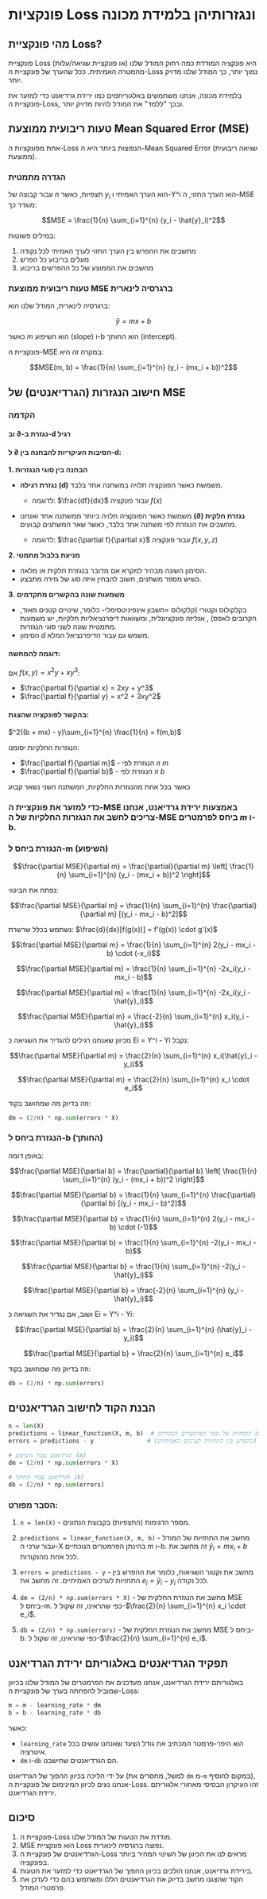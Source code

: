 # פונקציות Loss ונגזרותיהן בלמידת מכונה

## מהי פונקציית Loss?

פונקציית Loss (או פונקציית שגיאה/עלות) היא פונקציה המודדת כמה רחוק המודל שלנו מהמטרה האמיתית. ככל שהערך של פונקציית ה-Loss נמוך יותר, כך המודל שלנו מדויק יותר.

בלמידת מכונה, אנחנו משתמשים באלגוריתמים כמו ירידת גרדיאנט כדי למזער את פונקציית ה-Loss, ובכך "ללמד" את המודל להיות מדויק יותר.

## טעות ריבועית ממוצעת Mean Squared Error (MSE)

אחת מפונקציות ה-Loss הנפוצות ביותר היא ה-Mean Squared Error (שגיאה ריבועית ממוצעת).

### הגדרה מתמטית

עבור קבוצה של $n$ תצפיות, כאשר $y_i$ הוא הערך האמיתי ו-Y^i הוא הערך החזוי, ה-MSE מוגדר כך:

$$MSE = \frac{1}{n} \sum_{i=1}^{n} (y_i - \hat{y}_i)^2$$

במילים פשוטות:
1. מחשבים את ההפרש בין הערך החזוי לערך האמיתי לכל נקודה
2. מעלים בריבוע כל הפרש
3. מחשבים את הממוצע של כל ההפרשים בריבוע

### טעות ריבועית ממוצעת MSE ברגרסיה לינארית

ברגרסיה לינארית, המודל שלנו הוא:

$$\hat{y} = mx + b$$

כאשר $m$ הוא השיפוע (slope) ו-b הוא החותך (intercept).

פונקציית ה-MSE במקרה זה היא:

$$MSE(m, b) = \frac{1}{n} \sum_{i=1}^{n} (y_i - (mx_i + b))^2$$

## חישוב הנגזרות (הגרדיאנטים) של MSE

### הקדמה

#### נגזרת ב-∂ וב-d רגיל

#### הסיבות העיקריות להבחנה בין ∂ ל-d:

**1. הבחנה בין סוגי הנגזרות**
* **נגזרת רגילה (d)** משמשת כאשר הפונקציה תלויה במשתנה אחד בלבד.
  * לדוגמה: $\frac{df}{dx}$ עבור פונקציה $f(x)$
  
* **נגזרת חלקית (∂)** משמשת כאשר הפונקציה תלויה ביותר ממשתנה אחד ואנחנו מחשבים את הנגזרת לפי משתנה אחד בלבד, כאשר שאר המשתנים קבועים.
  * לדוגמה: $\frac{\partial f}{\partial x}$ עבור פונקציה $f(x,y,z)$

**2. מניעת בלבול מתמטי**
* הסימון השונה מבהיר למקרא אם מדובר בנגזרת חלקית או מלאה.
* כשיש מספר משתנים, חשוב להבחין איזה סוג של גזירה מתבצע.

**3. משמעות שונה בהקשרים מתקדמים**
* בקלקולוס וקטורי (קלקולוס =חשבון אינפיניטסימלי- כלומר, שינויים קטנים מאוד, הקרובים לאפס) , אנליזה פונקציונלית, ומשוואות דיפרנציאליות חלקיות, יש משמעות מתמטית שונה לשני סוגי הנגזרות.
* הסימון $d$ משמש גם עבור הדיפרנציאל המלא.

#### דוגמה להמחשה:

אם $f(x,y) = x^2y + xy^3$:

* $\frac{\partial f}{\partial x} = 2xy + y^3$
* $\frac{\partial f}{\partial y} = x^2 + 3xy^2$

#### בהקשר לפונקציה שהצגת:

$^2((b + mx) - y)\sum_{i=1}^{n} \frac{1}{n} = f(m,b)$

הנגזרות החלקיות יסומנו:
* $\frac{\partial f}{\partial m}$ - זו הנגזרת לפי $m$
* $\frac{\partial f}{\partial b}$ - זו הנגזרת לפי $b$

כאשר בכל אחת מהנגזרות החלקיות, המשתנה השני נשאר קבוע

### כדי למזער את פונקציית ה-MSE באמצעות ירידת גרדיאנט, אנחנו צריכים לחשב את הנגזרות החלקיות של ה-MSE ביחס לפרמטרים $m$ ו-b.

### הנגזרת ביחס ל-m (השיפוע)

$$\frac{\partial MSE}{\partial m} = \frac{\partial}{\partial m} \left[ \frac{1}{n} \sum_{i=1}^{n} (y_i - (mx_i + b))^2 \right]$$

נפתח את הביטוי:

$$\frac{\partial MSE}{\partial m} = \frac{1}{n} \sum_{i=1}^{n} \frac{\partial}{\partial m} [(y_i - mx_i - b)^2]$$

נשתמש בכלל שרשרת: $\frac{d}{dx}[f(g(x))] = f'(g(x)) \cdot g'(x)$

$$\frac{\partial MSE}{\partial m} = \frac{1}{n} \sum_{i=1}^{n} 2(y_i - mx_i - b) \cdot (-x_i)$$

$$\frac{\partial MSE}{\partial m} = \frac{1}{n} \sum_{i=1}^{n} -2x_i(y_i - mx_i - b)$$

$$\frac{\partial MSE}{\partial m} = \frac{1}{n} \sum_{i=1}^{n} -2x_i(y_i - \hat{y}_i)$$

$$\frac{\partial MSE}{\partial m} = \frac{-2}{n} \sum_{i=1}^{n} x_i(y_i - \hat{y}_i)$$

מכיוון שאנחנו רגילים להגדיר את השגיאה כ Ei = Y^i - Yi נקבל:

$$\frac{\partial MSE}{\partial m} = \frac{2}{n} \sum_{i=1}^{n} x_i(\hat{y}_i - y_i)$$

$$\frac{\partial MSE}{\partial m} = \frac{2}{n} \sum_{i=1}^{n} x_i \cdot e_i$$

וזה בדיוק מה שמחושב בקוד:

```python
dm = (2/n) * np.sum(errors * X)
```

### הנגזרת ביחס ל-b (החותך)

באופן דומה:

$$\frac{\partial MSE}{\partial b} = \frac{\partial}{\partial b} \left[ \frac{1}{n} \sum_{i=1}^{n} (y_i - (mx_i + b))^2 \right]$$

$$\frac{\partial MSE}{\partial b} = \frac{1}{n} \sum_{i=1}^{n} \frac{\partial}{\partial b} [(y_i - mx_i - b)^2]$$

$$\frac{\partial MSE}{\partial b} = \frac{1}{n} \sum_{i=1}^{n} 2(y_i - mx_i - b) \cdot (-1)$$

$$\frac{\partial MSE}{\partial b} = \frac{1}{n} \sum_{i=1}^{n} -2(y_i - mx_i - b)$$

$$\frac{\partial MSE}{\partial b} = \frac{1}{n} \sum_{i=1}^{n} -2(y_i - \hat{y}_i)$$

$$\frac{\partial MSE}{\partial b} = \frac{-2}{n} \sum_{i=1}^{n} (y_i - \hat{y}_i)$$

ושוב, אם נגדיר את השגיאה כ Ei = Y^i - Yi:

$$\frac{\partial MSE}{\partial b} = \frac{2}{n} \sum_{i=1}^{n} (\hat{y}_i - y_i)$$

$$\frac{\partial MSE}{\partial b} = \frac{2}{n} \sum_{i=1}^{n} e_i$$

וזה בדיוק מה שמחושב בקוד:

```python
db = (2/n) * np.sum(errors)
```

## הבנת הקוד לחישוב הגרדיאנטים

```python
n = len(X)
predictions = linear_function(X, m, b)  # חישוב התחזיות על סמך הפרמטרים הנוכחיים
errors = predictions - y               # חישוב השגיאות (ההפרש בין התחזיות לערכים האמיתיים)

# הגרדיאנט עבור השיפוע (m)
dm = (2/n) * np.sum(errors * X)

# הגרדיאנט עבור החותך (b)
db = (2/n) * np.sum(errors)
```

### הסבר מפורט:

1. `n = len(X)` - מספר הדגימות (התצפיות) בקבוצת הנתונים.

2. `predictions = linear_function(X, m, b)` - מחשב את התחזיות של המודל עבור ערכי ה-X בהינתן הפרמטרים הנוכחיים m ו-b. זה מחשב את $\hat{y}_i = mx_i + b$ לכל אחת מהנקודות.

3. `errors = predictions - y` - מחשב את וקטור השגיאות, כלומר את ההפרש בין התחזיות לערכים האמיתיים. זה מחשב את $e_i = \hat{y}_i - y_i$ לכל נקודה.

4. `dm = (2/n) * np.sum(errors * X)` - מחשב את הנגזרת החלקית של MSE ביחס ל-m. כפי שהראינו, זה שקול ל-$\frac{2}{n} \sum_{i=1}^{n} x_i \cdot e_i$.

5. `db = (2/n) * np.sum(errors)` - מחשב את הנגזרת החלקית של MSE ביחס ל-b. כפי שהראינו, זה שקול ל-$\frac{2}{n} \sum_{i=1}^{n} e_i$.

## תפקיד הגרדיאנטים באלגוריתם ירידת הגרדיאנט

באלגוריתם ירידת הגרדיאנט, אנחנו מעדכנים את הפרמטרים של המודל שלנו בכיוון שמוביל להפחתה בערך של פונקציית ה-Loss:

```python
m = m - learning_rate * dm
b = b - learning_rate * db
```

כאשר:
- `learning_rate` הוא היפר-פרמטר המכתיב את גודל הצעד שאנחנו עושים בכל איטרציה.
- `dm` ו-`db` הם הגרדיאנטים שחישבנו.

על ידי הליכה בכיוון ההפוך של הגרדיאנט (למשל, מחסרים את `dm` מ-`m` במקום להוסיף), אנחנו נעים לכיוון המינימום של פונקציית ה-Loss. זהו העיקרון הבסיסי מאחורי אלגוריתם ירידת הגרדיאנט.

## סיכום

1. פונקציית ה-Loss מודדת את הטעות של המודל שלנו.
2. MSE הוא פונקציית Loss נפוצה ברגרסיה לינארית.
3. הגרדיאנטים של פונקציית ה-Loss מראים לנו את הכיוון של השינוי המהיר ביותר בפונקציה.
4. בירידת גרדיאנט, אנחנו הולכים בכיוון ההפוך של הגרדיאנט כדי למזער את הטעות.
5. הקוד שהצגנו מחשב בדיוק את הגרדיאנטים הללו ומשתמש בהם כדי לעדכן את פרמטרי המודל.
